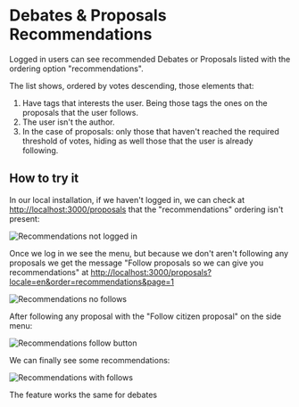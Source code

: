 # Debates & Proposals Recommendations

Logged in users can see recommended Debates or Proposals listed with the ordering option "recommendations".

The list shows, ordered by votes descending, those elements that:

1. Have tags that interests the user. Being those tags the ones on the proposals that the user follows.
2. The user isn't the author.
3. In the case of proposals: only those that haven't reached the required threshold of votes, hiding as well those that the user is already following.

## How to try it

In our local installation, if we haven't logged in, we can check at <http://localhost:3000/proposals> that the "recommendations" ordering isn't present:

![Recommendations not logged in](../../img/recommendations/recommendations_not_logged_in.jpg)

Once we log in we see the menu, but because we don't aren't following any proposals we get the message "Follow proposals so we can give you recommendations" at <http://localhost:3000/proposals?locale=en&order=recommendations&page=1>

![Recommendations no follows](../../img/recommendations/recommendations_no_follows.jpg)

After following any proposal with the "Follow citizen proposal" on the side menu:

![Recommendations follow button](../../img/recommendations/recommendations_follow_button.jpg)

We can finally see some recommendations:

![Recommendations with follows](../../img/recommendations/recommendations_with_follows.jpg)

The feature works the same for debates
